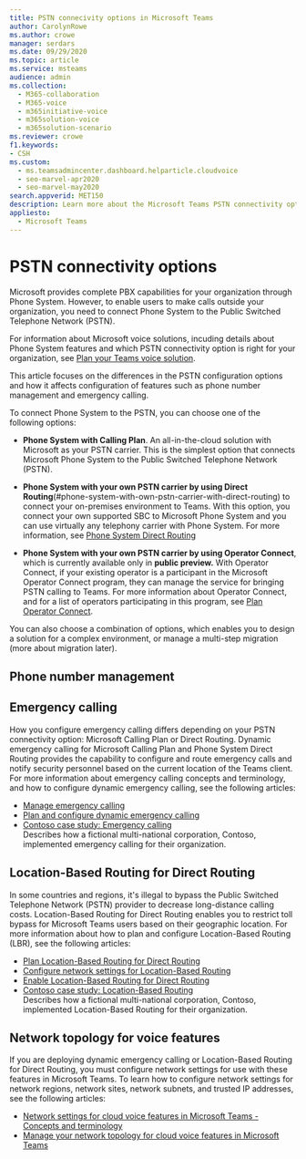 ```yaml
---
title: PSTN connecivity options in Microsoft Teams
author: CarolynRowe
ms.author: crowe
manager: serdars
ms.date: 09/29/2020
ms.topic: article
ms.service: msteams
audience: admin
ms.collection: 
  - M365-collaboration
  - M365-voice
  - m365initiative-voice
  - m365solution-voice
  - m365solution-scenario
ms.reviewer: crowe
f1.keywords:
- CSH
ms.custom: 
  - ms.teamsadmincenter.dashboard.helparticle.cloudvoice
  - seo-marvel-apr2020
  - seo-marvel-may2020
search.appverid: MET150
description: Learn more about the Microsoft Teams PSTN connectivity options and the decisions that you will make for your organization.
appliesto: 
  - Microsoft Teams
---
```



# PSTN connectivity options

Microsoft provides complete PBX capabilities for your organization through Phone System. However, to enable users to make calls outside your organization, you need to connect Phone System to the Public Switched Telephone Network (PSTN).

For information about Microsoft voice solutions, incuding details about Phone System features and which PSTN connectivity option is right for your organization, see [Plan your Teams voice solution](cloud-voice-landing-page.md).

This article focuses on the differences in the PSTN configuration options and how it affects configuration of features such as phone number management and emergency calling.  



To connect Phone System to the PSTN, you can choose one of the following options:

- **Phone System with Calling Plan**. An all-in-the-cloud solution with Microsoft as your PSTN carrier. This is the simplest option that connects Microsoft Phone System to the Public Switched Telephone Network (PSTN).

- **Phone System with your own PSTN carrier by using Direct Routing**(#phone-system-with-own-pstn-carrier-with-direct-routing) to connect your on-premises environment to Teams. With this option, you connect your own supported SBC to Microsoft Phone System and you can use virtually any telephony carrier with Phone System.  For more information, see [Phone System Direct Routing](direct-routing-landing-page.md)

- **Phone System with your own PSTN carrier by using Operator Connect**, which is currently available only in **public preview.**  With Operator Connect, if your existing operator is a participant in the Microsoft Operator Connect program, they can manage the service for bringing PSTN calling to Teams. For more information about Operator Connect, and for a list of operators participating in this program, see [Plan Operator Connect](operator-connect-plan.md).

You can also choose a combination of options, which enables you to design a solution for a complex environment, or manage a multi-step migration (more about migration later).



## Phone number management




## Emergency calling

How you configure emergency calling differs depending on your PSTN connectivity option: Microsoft Calling Plan or Direct Routing. Dynamic emergency calling for Microsoft Calling Plan and Phone System Direct Routing provides the capability to configure and route emergency calls and notify security personnel based on the current location of the Teams client. For more information about emergency calling concepts and terminology, and how to configure dynamic emergency calling, see the following articles:

- [Manage emergency calling](what-are-emergency-locations-addresses-and-call-routing.md)
- [Plan and configure dynamic emergency calling](configure-dynamic-emergency-calling.md)
- [Contoso case study: Emergency calling](voice-case-study-emergency-calling.md)<br>
  Describes how a fictional multi-national corporation, Contoso, implemented emergency calling for their organization.

## Location-Based Routing for Direct Routing

In some countries and regions, it's illegal to bypass the Public Switched Telephone Network (PSTN) provider to decrease long-distance calling costs. Location-Based Routing for Direct Routing enables you to restrict toll bypass for Microsoft Teams users based on their geographic location. For more information about how to plan and configure Location-Based Routing (LBR), see the following articles:

- [Plan Location-Based Routing for Direct Routing](location-based-routing-plan.md)
- [Configure network settings for Location-Based Routing](location-based-routing-configure-network-settings.md)
- [Enable Location-Based Routing for Direct Routing](location-based-routing-enable.md)
- [Contoso case study: Location-Based Routing](voice-case-study-location-based-routing.md)<br>
  Describes how a fictional multi-national corporation, Contoso, implemented Location-Based Routing for their organization.

## Network topology for voice features

If you are deploying dynamic emergency calling or Location-Based Routing for Direct Routing, you must configure network settings for use with these features in Microsoft Teams. To learn how to configure network settings for network regions, network sites, network subnets, and trusted IP addresses, see the following articles:

- [Network settings for cloud voice features in Microsoft Teams - Concepts and terminology](cloud-voice-network-settings.md)
- [Manage your network topology for cloud voice features in Microsoft Teams](manage-your-network-topology.md)


